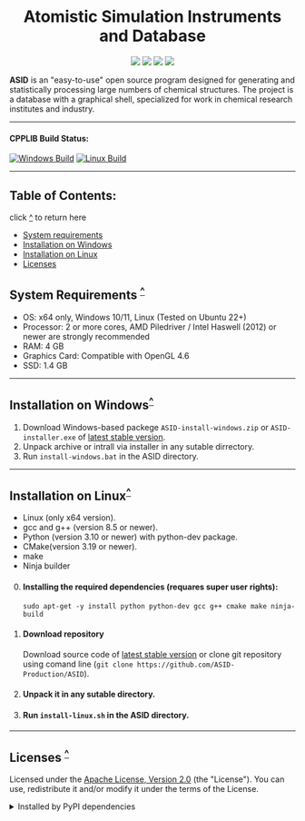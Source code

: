 <h1 align="center">Atomistic Simulation Instruments and Database</h1>

<p align="center">
	<a href=https://github.com/ASID-Production/ASID/releases/latest><img src=https://img.shields.io/github/v/release/ASID-Production/ASID?sort=date&style=plastic&color=brightgreen></a>
	<img src=https://img.shields.io/badge/C++-14-blue.svg?style=plastic>
    <img src=https://img.shields.io/badge/Python-3.10-blue.svg?style=plastic>
    <img src=https://img.shields.io/badge/Django-3.2.24-blue.svg?style=plastic>
</p>

__ASID__ is an "easy-to-use" open source program designed for generating and statistically processing large numbers of chemical structures.
The project is a database with a graphical shell, specialized for work in chemical research institutes and industry.

----
#### CPPLIB Build Status:

[![Windows Build](https://github.com/ASID-Production/ASID/actions/workflows/cmake-windows.yml/badge.svg)](https://github.com/ASID-Production/ASID/actions/workflows/cmake-windows.yml)
[![Linux Build](https://github.com/ASID-Production/ASID/actions/workflows/cmake-linux.yml/badge.svg)](https://github.com/ASID-Production/ASID/actions/workflows/cmake-linux.yml)

----

<a name="top"></a>
## Table of Contents: 
click [^](#top) to return here
* [System requirements](#SystemRequirements)
* [Installation on Windows](#InstallationW)
* [Installation on Linux](#InstallationL)
* [Licenses](#Licenses)

<a name="SystemRequirements"></a>
## System Requirements <sup>[^](#top)</sup>
* OS: x64 only, Windows 10/11, Linux (Tested on Ubuntu 22+)
* Processor: 2 or more cores, AMD Piledriver / Intel Haswell (2012) or newer are strongly recommended
* RAM: 4 GB
* Graphics Card: Compatible with OpenGL 4.6
* SSD: 1.4 GB

----
<a name="InstallationW"></a>
## Installation on Windows<sup>[^](#top)</sup>
1. Download Windows-based packege `ASID-install-windows.zip` or `ASID-installer.exe` of [latest stable version](https://github.com/ASID-Production/ASID/releases/latest).
2. Unpack archive or intrall via installer in any sutable dirrectory.
3. Run `install-windows.bat` in the ASID directory.

----
<a name="InstallationL"></a>
## Installation on Linux<sup>[^](#top)</sup>
* Linux (only x64 version). 
* gcc and g++ (version 8.5 or newer). 
* Python (version 3.10 or newer) with python-dev package.
* CMake(version 3.19 or newer).
* make
* Ninja builder

0. #### Installing the required dependencies (requares super user rights):
   
   `sudo apt-get -y install python python-dev gcc g++ cmake make ninja-build`

1. #### Download repository

   Download source code of [latest stable version](https://github.com/ASID-Production/ASID/releases/latest) or
   clone git repository using comand line (`git clone https://github.com/ASID-Production/ASID`).
2. #### Unpack it in any sutable directory.
3. #### Run `install-linux.sh` in the ASID directory.

----
<a name="Licenses"></a>
## Licenses <sup>[^](#top)</sup>

Licensed under the [Apache License, Version 2.0](http://www.apache.org/licenses/LICENSE-2.0) (the "License").
You can use, redistribute it and/or modify it under the terms of the License.

<details><summary>Installed by PyPI dependencies</summary>

|     Used Library      | Version  | License               |
|:---------------------:|:--------:|:---------------------:|
|       `asgiref`       | 3.5.2    | [BSD 3-Clause License](https://github.com/django/asgiref/blob/main/LICENSE) |    
|       `chardet`       | 5.2.0    | [GNU LGPL v2.1](https://github.com/chardet/chardet/blob/main/LICENSE) |
|       `django`        | 3.2.24   | [BSD 3-Clause License](https://github.com/django/django/blob/main/LICENSE) |
|    `django-filter`    | 22.1     | [BSD 3-Clause License](https://github.com/carltongibson/django-filter/blob/main/LICENSE) |
| `djangorestframework` | 3.14.0   | [BSD 3-Clause License](https://github.com/encode/django-rest-framework/blob/master/LICENSE.md) |
|       `djoser`        | 2.1.0    | [MIT License](https://github.com/sunscrapers/djoser/blob/master/LICENSE) |
|      `drf-yasg`       | 1.21.4   | [BSD 3-Clause License](https://github.com/axnsan12/drf-yasg/blob/master/LICENSE.rst) |
|     `freetype-py`     | latest   | [BSD 3-Clause License](https://github.com/rougier/freetype-py/blob/master/LICENSE.txt) |
|        `gemmi`        | 0.5.8    | [Mozilla Public License 2.0](https://github.com/project-gemmi/gemmi/blob/master/LICENSE.txt) |
|        `numpy`        | 1.26.0   | [BSD 3-Clause License](https://github.com/numpy/numpy/blob/main/LICENSE.txt) |
|      `networkx`       | 2.8.8    | [BSD 3-Clause License](https://github.com/networkx/networkx/blob/main/LICENSE.txt) |
|       `pycifrw`       | 4.4.5    | [PSF License, Version 2](https://github.com/jamesrhester/pycifrw/blob/development/LICENSE) |
|      `pymatgen`       | 2024.3.1 | [MIT License](https://github.com/materialsproject/pymatgen/blob/master/LICENSE) |
|      `pyopengl`       | latest   | [Custom License (based on BSD-3)](https://github.com/Distrotech/PyOpenGL/blob/master/license.txt) |
|       `PySide6`       | latest   | [GNU LGPL v.3](https://doc.qt.io/qt-6/lgpl.html) |
|        `rdkit`        | 2023.9.6 | [BSD 3-Clause License](https://github.com/rdkit/rdkit/blob/master/license.txt) |
|      `requests`       | latest   | [Apache License 2.0](https://github.com/psf/requests/blob/main/LICENSE) |
|      `progress`       | latest   | [ISC License](https://github.com/verigak/progress/blob/master/LICENSE) |
|      `psycopg2`       | latest   | [GNU LGPL v.3](https://github.com/psycopg/psycopg2/blob/master/LICENSE) |
|     `setuptools`      | latest   | [MIT License](https://github.com/pypa/setuptools/blob/main/LICENSE) |

</details>
